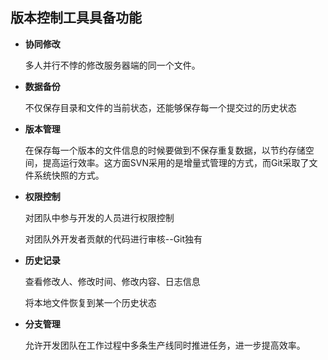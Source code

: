 ## 版本控制工具具备功能

* **协同修改**

	多人并行不悖的修改服务器端的同一个文件。

* **数据备份**

	不仅保存目录和文件的当前状态，还能够保存每一个提交过的历史状态

* **版本管理**

	在保存每一个版本的文件信息的时候要做到不保存重复数据，以节约存储空间，提高运行效率。这方面SVN采用的是增量式管理的方式，而Git采取了文件系统快照的方式。

* **权限控制**

	对团队中参与开发的人员进行权限控制

	对团队外开发者贡献的代码进行审核--Git独有

* **历史记录**

	查看修改人、修改时间、修改内容、日志信息
	
	将本地文件恢复到某一个历史状态

* **分支管理**

	允许开发团队在工作过程中多条生产线同时推进任务，进一步提高效率。